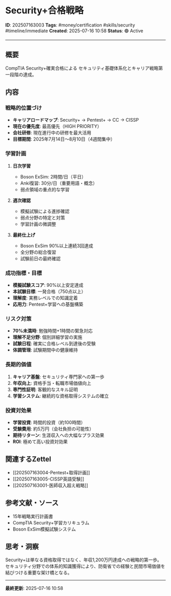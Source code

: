 # Security+合格戦略

**ID**: 202507163003
**Tags**: #money/certification #skills/security #timeline/immediate
**Created**: 2025-07-16 10:58
**Status**: 🟢 Active

---

## 概要
CompTIA Security+確実合格による セキュリティ基礎体系化とキャリア戦略第一段階の達成。

## 内容

### 戦略的位置づけ
- **キャリアロードマップ**: Security+ → Pentest+ → CC → CISSP
- **現在の優先度**: 最高優先（HIGH PRIORITY）
- **会社研修**: 現在進行中の研修を最大活用
- **目標期間**: 2025年7月14日〜8月10日（4週間集中）

### 学習計画
1. **日次学習**
   - Boson ExSim: 2時間/日（平日）
   - Anki復習: 30分/日（重要用語・概念）
   - 弱点領域の重点的な学習

2. **週次確認**
   - 模擬試験による進捗確認
   - 弱点分野の特定と対策
   - 学習計画の微調整

3. **最終仕上げ**
   - Boson ExSim 90%以上連続3回達成
   - 全分野の総合復習
   - 試験前日の最終確認

### 成功指標・目標
- **模擬試験スコア**: 90%以上安定達成
- **本試験目標**: 一発合格（750点以上）
- **理解度**: 実務レベルでの知識定着
- **応用力**: Pentest+学習への基盤構築

### リスク対策
- **70%未満時**: 勉強時間+1時間の緊急対応
- **理解不足分野**: 個別詳細学習の実施
- **試験日程**: 確実に合格レベル到達後の受験
- **体調管理**: 試験期間中の健康維持

### 長期的価値
1. **キャリア基盤**: セキュリティ専門家への第一歩
2. **年収向上**: 資格手当・転職市場価値向上
3. **専門性証明**: 客観的なスキル証明
4. **学習システム**: 継続的な資格取得システムの確立

### 投資対効果
- **学習投資**: 時間的投資（約100時間）
- **受験費用**: 約5万円（会社負担の可能性）
- **期待リターン**: 生涯収入への大幅なプラス効果
- **ROI**: 極めて高い投資対効果

## 関連するZettel
- [[202507163004-Pentest+取得計画]]
- [[202507163005-CISSP英語受験]]
- [[202507163001-医師収入超え戦略]]

## 参考文献・ソース
- 15年戦略実行計画書
- CompTIA Security+学習カリキュラム
- Boson ExSim模擬試験システム

## 思考・洞察
Security+は単なる資格取得ではなく、年収1,200万円達成への戦略的第一歩。セキュリティ分野での体系的知識獲得により、防衛省での経験と民間市場価値を結びつける重要な架け橋となる。

---

**最終更新**: 2025-07-16 10:58